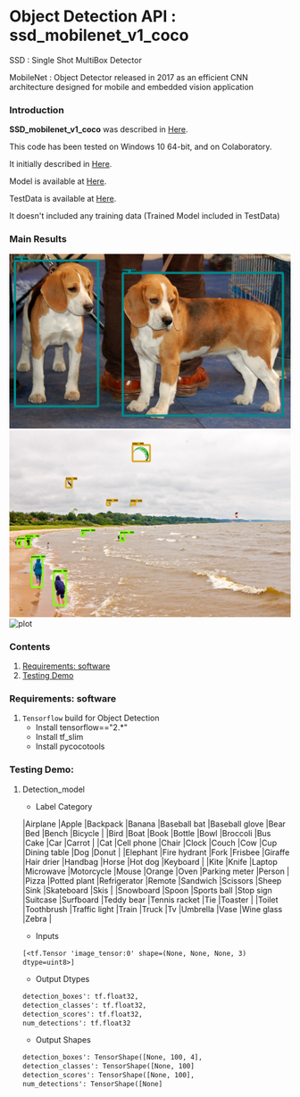 # Object Detection API : ssd_mobilenet_v1_coco

SSD : Single Shot MultiBox Detector

MobileNet : Object Detector released in 2017 as an efficient CNN architecture designed for mobile and embedded vision application

### Introduction

**SSD_mobilenet_v1_coco** was described in [Here](https://docs.openvinotoolkit.org/latest/omz_models_model_ssd_mobilenet_v1_coco.html).

This code has been tested on Windows 10 64-bit, and on Colaboratory.

It initially described in [Here](https://github.com/tensorflow/models/tree/991f75e200721267302291862cd9bf936ca06f90/research/object_detection).

Model is available at [Here](https://github.com/tensorflow/models).

TestData is available at [Here](http://download.tensorflow.org/models/object_detection/ssd_mobilenet_v1_coco_2017_11_17.tar.gz).

It doesn't included any training data (Trained Model included in TestData)

### Main Results
![plot](https://github.com/falling90/Object_Detection/blob/main/Result/Result1.png?raw=true)
![plot](https://github.com/falling90/Object_Detection/blob/main/Result/Result2.png?raw=true)
![plot](https://github.com/falling90/Object_Detection/blob/main/Result/Result3.png?raw=true)

### Contents

1. [Requirements: software](#requirements-software)
2. [Testing Demo](#testing-demo)

### Requirements: software

1. `Tensorflow` build for Object Detection
    - Install tensorflow=="2.*"
    - Install tf_slim
    - Install pycocotools

### Testing Demo:
1.	Detection_model
    - Label Category

	|Airplane       |Apple          |Backpack       |Banana         |Baseball bat   |Baseball glove |Bear           |Bed            |Bench          |Bicycle        |
	|Bird           |Boat           |Book           |Bottle         |Bowl           |Broccoli       |Bus            |Cake           |Car            |Carrot         |
	|Cat            |Cell phone     |Chair          |Clock          |Couch          |Cow            |Cup            |Dining table   |Dog            |Donut          |
	|Elephant       |Fire hydrant   |Fork           |Frisbee        |Giraffe        |Hair drier     |Handbag        |Horse          |Hot dog        |Keyboard       |
	|Kite           |Knife          |Laptop         |Microwave      |Motorcycle     |Mouse          |Orange         |Oven           |Parking meter  |Person         |
	|Pizza          |Potted plant   |Refrigerator   |Remote         |Sandwich       |Scissors       |Sheep          |Sink           |Skateboard     |Skis           |
	|Snowboard      |Spoon          |Sports ball    |Stop sign      |Suitcase       |Surfboard      |Teddy bear     |Tennis racket  |Tie            |Toaster        |
	|Toilet         |Toothbrush     |Traffic light  |Train          |Truck          |Tv             |Umbrella       |Vase           |Wine glass     |Zebra          |

    - Inputs
	```Shell
	[<tf.Tensor 'image_tensor:0' shape=(None, None, None, 3) dtype=uint8>]
	```

    - Output Dtypes
	```Shell
	detection_boxes': tf.float32,
	detection_classes': tf.float32,
	detection_scores': tf.float32,
	num_detections': tf.float32
	```

    - Output Shapes
	```Shell
	detection_boxes': TensorShape([None, 100, 4],
	detection_classes': TensorShape([None, 100]
	detection_scores': TensorShape([None, 100],
	num_detections': TensorShape([None]
	```
